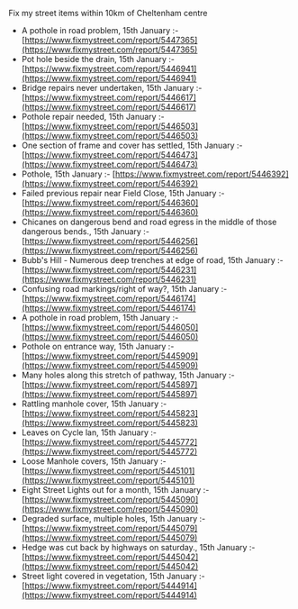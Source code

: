 Fix my street items within 10km of Cheltenham centre

<!-- fix_marker starts -->

- A pothole in road problem, 15th January :- [https://www.fixmystreet.com/report/5447365](https://www.fixmystreet.com/report/5447365)
- Pot hole beside the drain, 15th January :- [https://www.fixmystreet.com/report/5446941](https://www.fixmystreet.com/report/5446941)
- Bridge repairs never undertaken, 15th January :- [https://www.fixmystreet.com/report/5446617](https://www.fixmystreet.com/report/5446617)
- Pothole repair needed, 15th January :- [https://www.fixmystreet.com/report/5446503](https://www.fixmystreet.com/report/5446503)
- One section of frame and cover has settled, 15th January :- [https://www.fixmystreet.com/report/5446473](https://www.fixmystreet.com/report/5446473)
- Pothole, 15th January :- [https://www.fixmystreet.com/report/5446392](https://www.fixmystreet.com/report/5446392)
- Failed previous repair near Field Close, 15th January :- [https://www.fixmystreet.com/report/5446360](https://www.fixmystreet.com/report/5446360)
- Chicanes on dangerous bend and road egress in the middle of those dangerous bends., 15th January :- [https://www.fixmystreet.com/report/5446256](https://www.fixmystreet.com/report/5446256)
- Bubb's Hill - Numerous deep trenches at edge of road, 15th January :- [https://www.fixmystreet.com/report/5446231](https://www.fixmystreet.com/report/5446231)
- Confusing road markings/right of way?, 15th January :- [https://www.fixmystreet.com/report/5446174](https://www.fixmystreet.com/report/5446174)
- A pothole in road problem, 15th January :- [https://www.fixmystreet.com/report/5446050](https://www.fixmystreet.com/report/5446050)
- Pothole on entrance way, 15th January :- [https://www.fixmystreet.com/report/5445909](https://www.fixmystreet.com/report/5445909)
- Many holes along this stretch of pathway, 15th January :- [https://www.fixmystreet.com/report/5445897](https://www.fixmystreet.com/report/5445897)
- Rattling manhole cover, 15th January :- [https://www.fixmystreet.com/report/5445823](https://www.fixmystreet.com/report/5445823)
- Leaves on Cycle lan, 15th January :- [https://www.fixmystreet.com/report/5445772](https://www.fixmystreet.com/report/5445772)
- Loose Manhole covers, 15th January :- [https://www.fixmystreet.com/report/5445101](https://www.fixmystreet.com/report/5445101)
- Eight Street Lights out for a month, 15th January :- [https://www.fixmystreet.com/report/5445090](https://www.fixmystreet.com/report/5445090)
- Degraded surface, multiple holes, 15th January :- [https://www.fixmystreet.com/report/5445079](https://www.fixmystreet.com/report/5445079)
- Hedge was cut back by highways on saturday., 15th January :- [https://www.fixmystreet.com/report/5445042](https://www.fixmystreet.com/report/5445042)
- Street light covered in vegetation, 15th January :- [https://www.fixmystreet.com/report/5444914](https://www.fixmystreet.com/report/5444914)

<!-- fix_marker ends -->